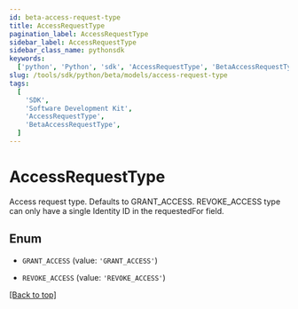 ```yaml
---
id: beta-access-request-type
title: AccessRequestType
pagination_label: AccessRequestType
sidebar_label: AccessRequestType
sidebar_class_name: pythonsdk
keywords:
  ['python', 'Python', 'sdk', 'AccessRequestType', 'BetaAccessRequestType']
slug: /tools/sdk/python/beta/models/access-request-type
tags:
  [
    'SDK',
    'Software Development Kit',
    'AccessRequestType',
    'BetaAccessRequestType',
  ]
---
```


# AccessRequestType

Access request type. Defaults to GRANT_ACCESS. REVOKE_ACCESS type can only have a single Identity ID in the requestedFor field.

## Enum

- `GRANT_ACCESS` (value: `'GRANT_ACCESS'`)

- `REVOKE_ACCESS` (value: `'REVOKE_ACCESS'`)

[[Back to top]](#)
